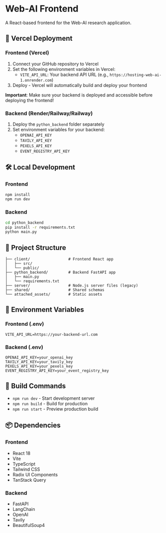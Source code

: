 # Web-AI Frontend

A React-based frontend for the Web-AI research application.

## 🚀 Vercel Deployment

### Frontend (Vercel)
1. Connect your GitHub repository to Vercel
2. Set the following environment variables in Vercel:
   - `VITE_API_URL`: Your backend API URL (e.g., `https://hosting-web-ai-1.onrender.com`)
3. Deploy - Vercel will automatically build and deploy your frontend

**Important**: Make sure your backend is deployed and accessible before deploying the frontend!

### Backend (Render/Railway/Railway)
1. Deploy the `python_backend` folder separately
2. Set environment variables for your backend:
   - `OPENAI_API_KEY`
   - `TAVILY_API_KEY`
   - `PEXELS_API_KEY`
   - `EVENT_REGISTRY_API_KEY`

## 🛠️ Local Development

### Frontend
```bash
npm install
npm run dev
```

### Backend
```bash
cd python_backend
pip install -r requirements.txt
python main.py
```

## 📁 Project Structure

```
├── client/                 # Frontend React app
│   ├── src/
│   └── public/
├── python_backend/         # Backend FastAPI app
│   ├── main.py
│   └── requirements.txt
├── server/                 # Node.js server files (legacy)
├── shared/                 # Shared schemas
└── attached_assets/        # Static assets
```

## 🔧 Environment Variables

### Frontend (.env)
```
VITE_API_URL=https://your-backend-url.com
```

### Backend (.env)
```
OPENAI_API_KEY=your_openai_key
TAVILY_API_KEY=your_tavily_key
PEXELS_API_KEY=your_pexels_key
EVENT_REGISTRY_API_KEY=your_event_registry_key
```

## 🚀 Build Commands

- `npm run dev` - Start development server
- `npm run build` - Build for production
- `npm run start` - Preview production build

## 📦 Dependencies

### Frontend
- React 18
- Vite
- TypeScript
- Tailwind CSS
- Radix UI Components
- TanStack Query

### Backend
- FastAPI
- LangChain
- OpenAI
- Tavily
- BeautifulSoup4 